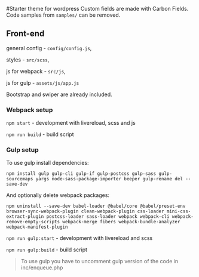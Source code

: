 #Starter theme for wordpress
Custom fields are made with Carbon Fields. 
Code samples from ```samples/``` can be removed.

## Front-end
general config - ```config/config.js```,

styles - ```src/scss```,

js for webpack - ```src/js```, 

js for gulp - ```assets/js/app.js```

Bootstrap and swiper are already included. 

### Webpack setup
```npm start``` - development with livereload, scss and js

```npm run build``` - build script

### Gulp setup
To use gulp install dependencies: 
```
npm install gulp gulp-cli gulp-if gulp-postcss gulp-sass gulp-sourcemaps yargs node-sass-package-importer beeper gulp-rename del --save-dev
```
And optionally delete webpack packages:
```
npm uninstall --save-dev babel-loader @babel/core @babel/preset-env browser-sync-webpack-plugin clean-webpack-plugin css-loader mini-css-extract-plugin postcss-loader sass-loader webpack webpack-cli webpack-remove-empty-scripts webpack-merge fibers webpack-bundle-analyzer webpack-manifest-plugin
```

```npm run gulp:start``` - development with livereload and scss

```npm run gulp:build``` - build script

> To use gulp you have to uncomment gulp version of the code in 
> inc/enqueue.php
